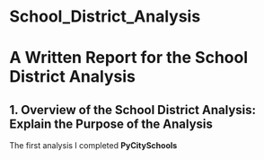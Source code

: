 # School_District_Analysis
# A Written Report for the School District Analysis 
## 1. Overview of the School District Analysis: Explain the Purpose of the Analysis 
The first analysis I completed **PyCitySchools**
